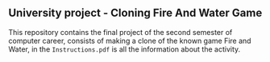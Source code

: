 ## University project - Cloning Fire And Water Game

This repository contains the final project of the second semester of computer career, consists of making a clone of the known game Fire and Water, in the `Instructions.pdf` is all the information about the activity.
